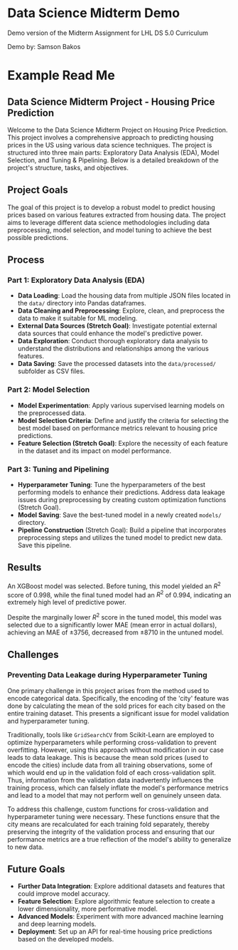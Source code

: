 # Data Science Midterm Demo

Demo version of the Midterm Assignment for LHL DS 5.0 Curriculum

Demo by: Samson Bakos

# Example Read Me 

## Data Science Midterm Project - Housing Price Prediction

Welcome to the Data Science Midterm Project on Housing Price Prediction. This project involves a comprehensive approach to predicting housing prices in the US using various data science techniques. The project is structured into three main parts: Exploratory Data Analysis (EDA), Model Selection, and Tuning & Pipelining. Below is a detailed breakdown of the project's structure, tasks, and objectives.

## Project Goals
The goal of this project is to develop a robust model to predict housing prices based on various features extracted from housing data. The project aims to leverage different data science methodologies including data preprocessing, model selection, and model tuning to achieve the best possible predictions.

## Process

### Part 1: Exploratory Data Analysis (EDA)
- **Data Loading**: Load the housing data from multiple JSON files located in the `data/` directory into Pandas dataframes.
- **Data Cleaning and Preprocessing**: Explore, clean, and preprocess the data to make it suitable for ML modeling. 
- **External Data Sources (Stretch Goal)**: Investigate potential external data sources that could enhance the model's predictive power. 
- **Data Exploration**: Conduct thorough exploratory data analysis to understand the distributions and relationships among the various features.
- **Data Saving**: Save the processed datasets into the `data/processed/` subfolder as CSV files.

### Part 2: Model Selection
- **Model Experimentation**: Apply various supervised learning models on the preprocessed data.
- **Model Selection Criteria**: Define and justify the criteria for selecting the best model based on performance metrics relevant to housing price predictions.
- **Feature Selection (Stretch Goal)**: Explore the necessity of each feature in the dataset and its impact on model performance. 

### Part 3: Tuning and Pipelining
- **Hyperparameter Tuning**: Tune the hyperparameters of the best performing models to enhance their predictions. Address data leakage issues during preprocessing by creating custom optimization functions (Stretch Goal). 
- **Model Saving**: Save the best-tuned model in a newly created `models/` directory.
- **Pipeline Construction** (Stretch Goal): Build a pipeline that incorporates preprocessing steps and utilizes the tuned model to predict new data. Save this pipeline. 

## Results
An XGBoost model was selected. Before tuning, this model yielded an $R^2$ score of 0.998, while the final tuned model had an $R^2$ of 0.994, indicating an extremely high level of predictive power. 

Despite the marginally lower $R^2$ score in the tuned model, this model was selected due to a significantly lower MAE (mean error in actual dollars), achieving an MAE of $\pm 3756$, decreased from $\pm 8710$ in the untuned model. 

## Challenges

### Preventing Data Leakage during Hyperparameter Tuning

One primary challenge in this project arises from the method used to encode categorical data. Specifically, the encoding of the 'city' feature was done by calculating the mean of the sold prices for each city based on the entire training dataset. This presents a significant issue for model validation and hyperparameter tuning. 

Traditionally, tools like `GridSearchCV` from Scikit-Learn are employed to optimize hyperparameters while performing cross-validation to prevent overfitting. However, using this approach without modification in our case leads to data leakage. This is because the mean sold prices (used to encode the cities) include data from all training observations, some of which would end up in the validation fold of each cross-validation split. Thus, information from the validation data inadvertently influences the training process, which can falsely inflate the model's performance metrics and lead to a model that may not perform well on genuinely unseen data.

To address this challenge, custom functions for cross-validation and hyperparameter tuning were necessary. These functions ensure that the city means are recalculated for each training fold separately, thereby preserving the integrity of the validation process and ensuring that our performance metrics are a true reflection of the model's ability to generalize to new data.

## Future Goals
- **Further Data Integration**: Explore additional datasets and features that could improve model accuracy.
- **Feature Selection**: Explore algorithmic feature selection to create a lower dimensionality, more performative model.
- **Advanced Models**: Experiment with more advanced machine learning and deep learning models.
- **Deployment**: Set up an API for real-time housing price predictions based on the developed models.


